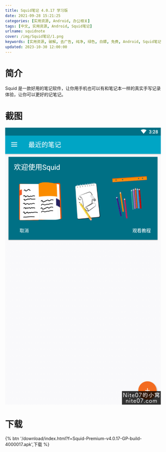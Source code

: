 ```yaml
---
title: Squid笔记 4.0.17 学习版
date: 2021-09-28 15:21:25
categories: [实用资源, Android, 办公相关]
tags: [中文, 实用资源, Android, Squid笔记]
urlname: squidnote
cover: /img/Squid笔记/1.png
keywords: [实用资源, 破解, 去广告, 纯净, 绿色, 白嫖, 免费, Android, Squid笔记]
updated: 2023-10-30 12:00:00
---
```


# 简介

Squid 是一款好用的笔记软件，让你用手机也可以有和笔记本一样的真实手写记录体验，让你可以更好的记笔记。

# 截图

![](/img/Squid笔记/2.png)

# 下载

{% btn '/download/index.html?f=Squid-Premium-v4.0.17-GP-build-4000017.apk',下载 %}
